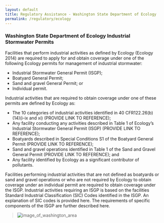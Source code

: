 ```yaml
---
layout: default
title: Regulatory Assistance - Washington State Department of Ecology
permalink: /regulatory/ecology
---
```


### Washington State Department of Ecology Industrial Stormwater Permits

Facilities that perform industrial activities as defined by Ecology (Ecology 2014) are required to apply for and obtain coverage under one of the following Ecology permits for management of industrial stormwater:

- Industrial Stormwater General Permit (ISGP);
- Boatyard General Permit;
- Sand and gravel General Permit; or
- Individual permit.

Industrial activities that are required to obtain coverage under one of these permits are defined by Ecology as:

- The 10 categories of industrial activities identified in 40 CFR122.26(b)(14)(i-ix and xi) (PROVIDE LINK TO REFERENCE);
- Any facility conducting any activities described in Table 1 of Ecology’s Industrial Stormwater General Permit (ISGP) (PROVIDE LINK TO REFERENCE);
- Boatyards described in Special Conditions S1 of the Boatyard General Permit (PROVIDE LINK TO REFERENCE);
- Sand and gravel operations identified in Table 1 of the Sand and Gravel General Permit (PROVIDE LINK TO REFERENCE); and
- Any facility identified by Ecology as a significant contributor of pollutants.

Facilities performing industrial activities that are not defined as boatyards or sand and gravel operations or who are not required by Ecology to obtain coverage under an individual permit are required to obtain coverage under the ISGP.  Industrial activities requiring an ISGP is based on the facilities Standard Industrial Classification (SIC) Codes identified in the ISGP. An explanation of SIC codes is provided here. The requirements of specific components of the ISGP are further described here.

> ![image_of_washington_area]()

